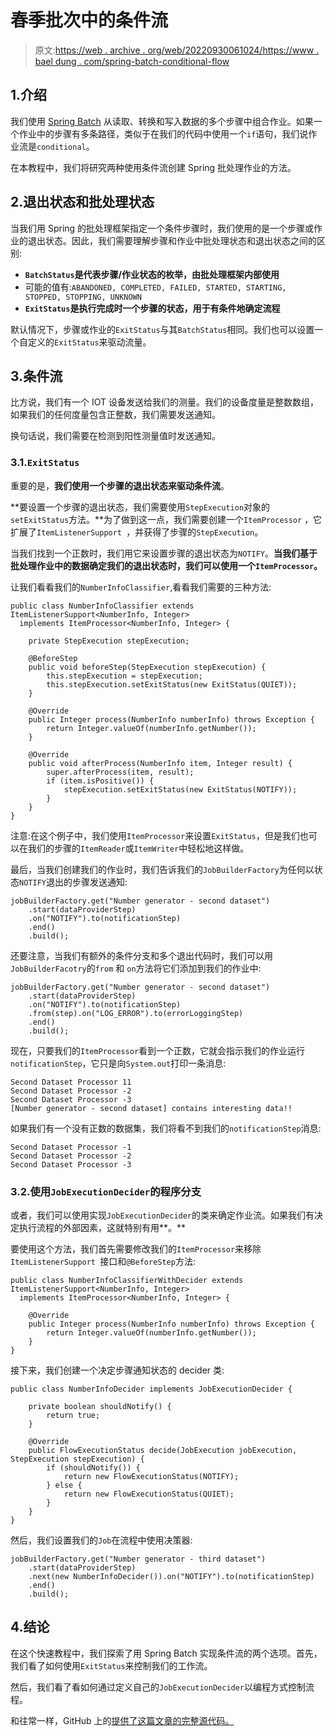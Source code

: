 # 春季批次中的条件流

> 原文:[https://web . archive . org/web/20220930061024/https://www . bael dung . com/spring-batch-conditional-flow](https://web.archive.org/web/20220930061024/https://www.baeldung.com/spring-batch-conditional-flow)

## 1.介绍

我们使用 [Spring Batch](/web/20220628090616/https://www.baeldung.com/introduction-to-spring-batch) 从读取、转换和写入数据的多个步骤中组合作业。如果一个作业中的步骤有多条路径，类似于在我们的代码中使用一个`if`语句，我们说作业流是`conditional`。

在本教程中，我们将研究两种使用条件流创建 Spring 批处理作业的方法。

## 2.退出状态和批处理状态

当我们用 Spring 的批处理框架指定一个条件步骤时，我们使用的是一个步骤或作业的退出状态。因此，我们需要理解步骤和作业中批处理状态和退出状态之间的区别:

*   **`BatchStatus`是代表步骤/作业状态的枚举，由批处理框架内部使用**
*   可能的值有:`ABANDONED, COMPLETED, FAILED, STARTED, STARTING, STOPPED, STOPPING, UNKNOWN`
*   **`ExitStatus`是执行完成时一个步骤的状态，用于有条件地确定流程**

默认情况下，步骤或作业的`ExitStatus`与其`BatchStatus`相同。我们也可以设置一个自定义的`ExitStatus`来驱动流量。

## 3.条件流

比方说，我们有一个 IOT 设备发送给我们的测量。我们的设备度量是整数数组，如果我们的任何度量包含正整数，我们需要发送通知。

换句话说，我们需要在检测到阳性测量值时发送通知。

### 3.1.`ExitStatus`

重要的是，**我们使用一个步骤的退出状态来驱动条件流**。

**要设置一个步骤的退出状态，我们需要使用`StepExecution`对象的`setExitStatus`方法。**为了做到这一点，我们需要创建一个`ItemProcessor` ，它扩展了`ItemListenerSupport `，并获得了步骤的`StepExecution`。

当我们找到一个正数时，我们用它来设置步骤的退出状态为`NOTIFY`。**当我们基于批处理作业中的数据确定我们的退出状态时，我们可以使用一个`ItemProcessor`。**

让我们看看我们的`NumberInfoClassifier`,看看我们需要的三种方法:

```
public class NumberInfoClassifier extends ItemListenerSupport<NumberInfo, Integer>
  implements ItemProcessor<NumberInfo, Integer> {

    private StepExecution stepExecution;

    @BeforeStep
    public void beforeStep(StepExecution stepExecution) {
        this.stepExecution = stepExecution;
        this.stepExecution.setExitStatus(new ExitStatus(QUIET));
    }

    @Override
    public Integer process(NumberInfo numberInfo) throws Exception {
        return Integer.valueOf(numberInfo.getNumber());
    }

    @Override
    public void afterProcess(NumberInfo item, Integer result) {
        super.afterProcess(item, result);
        if (item.isPositive()) {
            stepExecution.setExitStatus(new ExitStatus(NOTIFY));
        }
    }
}
```

注意:在这个例子中，我们使用`ItemProcessor`来设置`ExitStatus`，但是我们也可以在我们的步骤的`ItemReader`或`ItemWriter`中轻松地这样做。

最后，当我们创建我们的作业时，我们告诉我们的`JobBuilderFactory`为任何以状态`NOTIFY`退出的步骤发送通知:

```
jobBuilderFactory.get("Number generator - second dataset")
    .start(dataProviderStep)
    .on("NOTIFY").to(notificationStep)
    .end()
    .build();
```

还要注意，当我们有额外的条件分支和多个退出代码时，我们可以用`JobBuilderFacotry`的`from` 和 `on`方法将它们添加到我们的作业中:

```
jobBuilderFactory.get("Number generator - second dataset")
    .start(dataProviderStep)
    .on("NOTIFY").to(notificationStep)
    .from(step).on("LOG_ERROR").to(errorLoggingStep)
    .end()
    .build();
```

现在，只要我们的`ItemProcessor`看到一个正数，它就会指示我们的作业运行`notificationStep`，它只是向`System.out`打印一条消息:

```
Second Dataset Processor 11
Second Dataset Processor -2
Second Dataset Processor -3
[Number generator - second dataset] contains interesting data!! 
```

如果我们有一个没有正数的数据集，我们将看不到我们的`notificationStep`消息:

```
Second Dataset Processor -1
Second Dataset Processor -2
Second Dataset Processor -3 
```

### 3.2.使用`JobExecutionDecider`的程序分支

或者，我们可以使用实现`JobExecutionDecider`的类来确定作业流。如果我们有决定执行流程的外部因素，这就特别有用**。**

要使用这个方法，我们首先需要修改我们的`ItemProcessor`来移除`ItemListenerSupport `接口和`@BeforeStep`方法:

```
public class NumberInfoClassifierWithDecider extends ItemListenerSupport<NumberInfo, Integer>
  implements ItemProcessor<NumberInfo, Integer> {

    @Override
    public Integer process(NumberInfo numberInfo) throws Exception {
        return Integer.valueOf(numberInfo.getNumber());
    }
} 
```

接下来，我们创建一个决定步骤通知状态的 decider 类:

```
public class NumberInfoDecider implements JobExecutionDecider {

    private boolean shouldNotify() {
        return true;
    }

    @Override
    public FlowExecutionStatus decide(JobExecution jobExecution, StepExecution stepExecution) {
        if (shouldNotify()) {
            return new FlowExecutionStatus(NOTIFY);
        } else {
            return new FlowExecutionStatus(QUIET);
        }
    }
} 
```

然后，我们设置我们的`Job`在流程中使用决策器:

```
jobBuilderFactory.get("Number generator - third dataset")
    .start(dataProviderStep)
    .next(new NumberInfoDecider()).on("NOTIFY").to(notificationStep)
    .end()
    .build(); 
```

## 4.结论

在这个快速教程中，我们探索了用 Spring Batch 实现条件流的两个选项。首先，我们看了如何使用`ExitStatus`来控制我们的工作流。

然后，我们看了看如何通过定义自己的`JobExecutionDecider`以编程方式控制流程。

和往常一样，GitHub 上的[提供了这篇文章的完整源代码。](https://web.archive.org/web/20220628090616/https://github.com/eugenp/tutorials/tree/master/spring-batch)